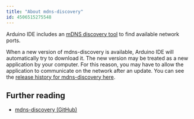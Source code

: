 ```yaml
---
title: "About mdns-discovery"
id: 4506515275548
---
```


Arduino IDE includes an [mDNS discovery tool](https://github.com/arduino/mdns-discovery) to find available network ports.

When a new version of mdns-discovery is available, Arduino IDE will automatically try to download it. The new version may be treated as a new application by your computer. For this reason, you may have to allow the application to communicate on the network after an update. You can see the [release history for mdns-discovery here](https://github.com/arduino/mdns-discovery/releases).

## Further reading

* [mdns-discovery (GitHub)](https://github.com/arduino/mdns-discovery)
